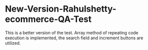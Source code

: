 # New-Version-Rahulshetty-ecommerce-QA-Test
This is a better version of the test. Array method of repeating code execution is implemented, the search field and increment buttons are utilized.
